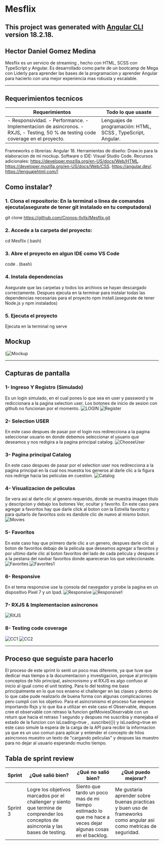 # Mesflix
This project was generated with [Angular CLI](https://github.com/angular/angular-cli) version 18.2.18.
---
Hector Daniel Gomez Medina
---
Mesflix es un servicio de streaming , hecho con HTML, SCSS con TypeScript y Angular. Es desarrollado como parte de un bootcamp de Mega con Liderly para aprender las bases de la programacion y aprender Angular para hacierlo con una mejor experiencia mas robusta y escalable.
***
## Requerimientos tecnicos
| Requerimientos | Todo lo que usaste |
|----------------| --------------------|
| - Responsividad. - Performance. -  Implementacion de asincronos. - RXJS, - Testing, 50 % de testing code coverage en el proyecto.               | Lenguajes de programación: HTML, SCSS , TypeScript, Angular.
Frameworks o librerías: Angular 18.
Herramientas de diseño: Draw.io para la elaboracion de mi mockup.
Software o IDE: Visual Studio Code.
Recursos adicionales: https://developer.mozilla.org/en-US/docs/Web/HTML. https://developer.mozilla.org/en-US/docs/Web/CSS. https://angular.dev/. https://lenguajehtml.com/|
## Como instalar?
### 1. Clona el repositorio: En la terminal o linea de comandos ejecuta(asegurate de tener git instalado en tu computadora)
git clone https://github.com/Cronos-llvllx/Mesflix.git
### 2. Accede a la carpeta del proyecto:
cd Mesflix ( bash)
### 3. Abre el proyecto en algun IDE como VS Code
code . (bash)
### 4. Instala dependencias
 Asegurate que las carpetas y todos los archivos se hayan descargado correctamente. Despues ejecuta en la terminar para instalar todas las dependencias necesarias para el proyecto npm install.(asegurate de tener Node.js y npm instalados)
### 5. Ejecuta el proyecto
Ejecuta en la terminal ng serve
## Mockup
(![Mockup](https://github.com/Cronos-llvllx/Mesflix/blob/main/public/MockUpMesflixAngular.png)

---

## Capturas de pantalla
### 1- Ingreso Y Registro (Simulado)
Es un login simulado, en el cual pones lo que sea en user y password y te rediccionara a la pagina selection user. Los botones de inicio de sesion con github no funcionan por el momento. 
![LOGIN](https://github.com/Cronos-llvllx/Mesflix/blob/main/public/LoginA.png)
![Register](https://github.com/Cronos-llvllx/Mesflix/blob/main/public/RegistroA.png)
### 2- Selection USER
En este caso despues de pasar por el login nos redirecciona a la pagina seleccionar usuario en donde debemos seleccionar el usuario que deseamos y nos redigira a la pagina principal catalog.
![ChooseUser](https://github.com/Cronos-llvllx/Mesflix/blob/main/public/ChooseUser.png)
### 3- Pagina principal Catalog
En este caso despues de pasar por el selection user nos redirecciona a la pagina principal en la cual  nos muestra los generos al darle clic a la figura nos redirige hacia las peliculas en cuestion.
![Catalog](https://github.com/Cronos-llvllx/Mesflix/blob/main/public/Catalogo.png)
### 4- Visualizacion de peliculas
Se vera asi al darle clic al genero requerido, donde se muestra imagen  titulo y descripcion y debajo los botones Ver, ocultar y favorito. En este caso para agregar a favoritos hay que darle click al boton con la Estrella favorito y para quitarlo de favoritos solo es dandole clic de nuevo al mismo boton.
![Movies](https://github.com/Cronos-llvllx/Mesflix/blob/main/public/ViesualizacionPelicuas.png)
### 5- Favoritos
En este caso hay que primero darle clic a un genero, despues darle clic al boton de favoritos debajo de la pelicula que deseamos agregar a favoritos y por ultimo darle clic al boton favoritos del lado de cada pelicula y despues ir a la pestana del navbar favoritos donde apareceran los que seleccionaste.
![Favorites](https://github.com/Cronos-llvllx/Mesflix/blob/main/public/FavoritosA1.png)
![Favorites1](https://github.com/Cronos-llvllx/Mesflix/blob/main/public/Favoritos1.png)
### 6- Responsive
En el tema responsive use la consola del navegador y probe la pagina en un dispositivo Pixel 7 y un Ipad.
![Responsive](https://github.com/Cronos-llvllx/Mesflix/blob/main/public/ResponsiveCelA.png)
![Responsive1](https://github.com/Cronos-llvllx/Mesflix/blob/main/public/ResponsiveIpadA.png)
### 7- RXJS & Implementacion asincronos
![RXJS](https://github.com/Cronos-llvllx/Mesflix/blob/main/public/RXJSyAsincronismo.png)
### 8- Testing code coverage
![CC1](https://github.com/Cronos-llvllx/Mesflix/blob/main/public/TestHTML.png)
![CC2](https://github.com/Cronos-llvllx/Mesflix/blob/main/public/KarmaTest1.png)

---


## Proceso que seguiste para hacerlo
El proceso de este sprint lo senti un poco mas diferente, ya que tuve que dedicar mas tiempo a la documentacion y investigacion, porque al principio conceptos de hilo principal, asincronismo y el RXJS es algo confuso al inicio al igual como el unit testing. Para lo del testing me base principalmente en lo que nos enseno el challenger en las clases y dentro de lo que cabe pude realizarlo de buena forma con algunas complicaciones pero cumpli con los objetivo. Para el asincronismo el proceso fue empece importando Rxjs y lo que iba a utilizar en este caso el Observable, despues cree el observable con retraso la funcion getMoviesObservable con un return que hacia el retraso 1 segundo y despues me suscribia y manejaba el estado de la funcion con isLoading=true , .suscribe({}) y isLoading=true en este caso simule la espera de la carga de la API para recibir la informacion ya que es un uso comun para aplicar y entender el concepto de hilos asincronos muestro un texto de "cargando peliculas" y despues las muestro para no dejar al usuario esperando mucho tiempo.

## Tabla de sprint review
| Sprint | ¿Qué salió bien? | ¿Qué no salió bien? | ¿Qué puedo mejorar? |
|--------|------------------|---------------------|---------------------|
|Sprint 3|Logre los objetivos marcados por el challenger y siento que termine de comprender los conceptos de asincronia y las bases de testing. | Siento que tardo un poco mas de mi tiempo estimado lo que me hace a veces dejar algunas cosas en el backlog. | Me gustaria aprender sobre buenas practicas y buen uso de frameworks como angular asi como metricas de seguridad.|



